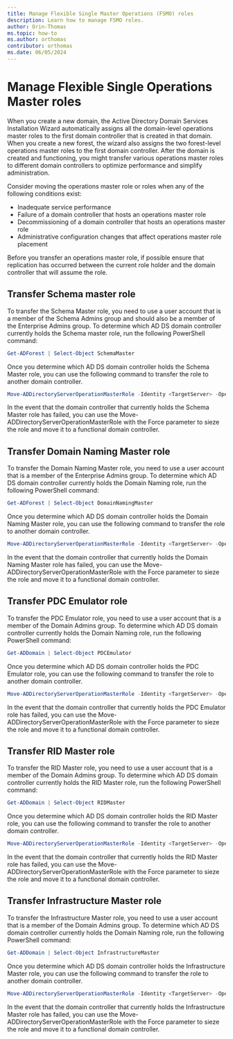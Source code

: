 ```yaml
---
title: Manage Flexible Single Master Operations (FSMO) roles
description: Learn how to manage FSMO roles.
author: Orin-Thomas
ms.topic: how-to
ms.author: orthomas
contributor: orthomas
ms.date: 06/05/2024
---
```


# Manage Flexible Single Operations Master roles

When you create a new domain, the Active Directory Domain Services Installation Wizard automatically assigns all the domain-level operations master roles to the first domain controller that is created in that domain. When you create a new forest, the wizard also assigns the two forest-level operations master roles to the first domain controller. After the domain is created and functioning, you might transfer various operations master roles to different domain controllers to optimize performance and simplify administration.

Consider moving the operations master role or roles when any of the following conditions exist:

- Inadequate service performance
- Failure of a domain controller that hosts an operations master role
- Decommissioning of a domain controller that hosts an operations master role
- Administrative configuration changes that affect operations master role placement

Before you transfer an operations master role, if possible ensure that replication has occurred between the current role holder and the domain controller that will assume the role.
 
## Transfer Schema master role

To transfer the Schema Master role, you need to use a user account that is a member of the Schema Admins group and should also be a member of the Enterprise Admins group. To determine which AD DS domain controller currently holds the Schema master role, run the following PowerShell command:

```powershell
Get-ADForest | Select-Object SchemaMaster
```

Once you determine which AD DS domain controller holds the Schema Master role, you can use the following command to transfer the role to another domain controller.

```powershell
Move-ADDirectoryServerOperationMasterRole -Identity <TargetServer> -OperationMasterRole SchemaMaster
```

In the event that the domain controller that currently holds the Schema Master role has failed, you can use the Move-ADDirectoryServerOperationMasterRole with the Force parameter to sieze the role and move it to a functional domain controller.

## Transfer Domain Naming Master role

To transfer the Domain Naming Master role, you need to use a user account that is a member of the Enterprise Admins group. To determine which AD DS domain controller currently holds the Domain Naming role, run the following PowerShell command:

```powershell
Get-ADForest | Select-Object DomainNamingMaster
```

Once you determine which AD DS domain controller holds the Domain Naming Master role, you can use the following command to transfer the role to another domain controller.

```powershell
Move-ADDirectoryServerOperationMasterRole -Identity <TargetServer> -OperationMasterRole DomainNamingMaster
```

In the event that the domain controller that currently holds the Domain Naming Master role has failed, you can use the Move-ADDirectoryServerOperationMasterRole with the Force parameter to sieze the role and move it to a functional domain controller.

## Transfer PDC Emulator role

To transfer the PDC Emulator role, you need to use a user account that is a member of the Domain Admins group. To determine which AD DS domain controller currently holds the Domain Naming role, run the following PowerShell command:

```powershell
Get-ADDomain | Select-Object PDCEmulator
```

Once you determine which AD DS domain controller holds the PDC Emulator role, you can use the following command to transfer the role to another domain controller.


```powershell
Move-ADDirectoryServerOperationMasterRole -Identity <TargetServer> -OperationMasterRole PDCEmulator
```

In the event that the domain controller that currently holds the PDC Emulator role has failed, you can use the Move-ADDirectoryServerOperationMasterRole with the Force parameter to sieze the role and move it to a functional domain controller.

## Transfer RID Master role

To transfer the RID Master role, you need to use a user account that is a member of the Domain Admins group. To determine which AD DS domain controller currently holds the RID Master role, run the following PowerShell command:

```powershell
Get-ADDomain | Select-Object RIDMaster
```

Once you determine which AD DS domain controller holds the RID Master role, you can use the following command to transfer the role to another domain controller.

```powershell
Move-ADDirectoryServerOperationMasterRole -Identity <TargetServer> -OperationMasterRole RIDMaster
```

In the event that the domain controller that currently holds the RID Master role has failed, you can use the Move-ADDirectoryServerOperationMasterRole with the Force parameter to sieze the role and move it to a functional domain controller.

## Transfer Infrastructure Master role

To transfer the Infrastructure Master role, you need to use a user account that is a member of the Domain Admins group. To determine which AD DS domain controller currently holds the Domain Naming role, run the following PowerShell command:

```powershell
Get-ADDomain | Select-Object InfrastructureMaster
```

Once you determine which AD DS domain controller holds the Infrastructure Master role, you can use the following command to transfer the role to another domain controller.

```powershell
Move-ADDirectoryServerOperationMasterRole -Identity <TargetServer> -OperationMasterRole InfrastructureMaster
```

In the event that the domain controller that currently holds the Infrastructure Master role has failed, you can use the Move-ADDirectoryServerOperationMasterRole with the Force parameter to sieze the role and move it to a functional domain controller.

